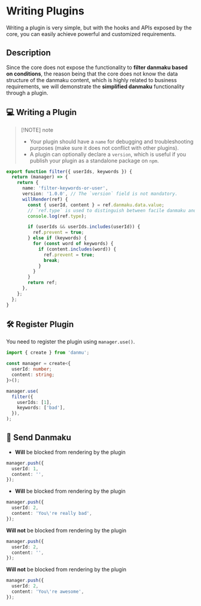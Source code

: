 # Writing Plugins

Writing a plugin is very simple, but with the hooks and APIs exposed by the core, you can easily achieve powerful and customized requirements.

## Description

Since the core does not expose the functionality to **filter danmaku based on conditions**, the reason being that the core does not know the data structure of the danmaku content, which is highly related to business requirements, we will demonstrate the **simplified danmaku** functionality through a plugin.

## 💻 Writing a Plugin

> [!NOTE] note
>
> - Your plugin should have a `name` for debugging and troubleshooting purposes (make sure it does not conflict with other plugins).
> - A plugin can optionally declare a `version`, which is useful if you publish your plugin as a standalone package on `npm`.

```ts {11,15}
export function filter({ userIds, keywords }) {
  return (manager) => {
    return {
      name: 'filter-keywords-or-user',
      version: '1.0.0', // The `version` field is not mandatory.
      willRender(ref) {
        const { userId, content } = ref.danmaku.data.value;
        // `ref.type` is used to distinguish between facile danmaku and flexible danmaku.
        console.log(ref.type);

        if (userIds && userIds.includes(userId)) {
          ref.prevent = true;
        } else if (keywords) {
          for (const word of keywords) {
            if (content.includes(word)) {
              ref.prevent = true;
              break;
            }
          }
        }
        return ref;
      },
    };
  };
}
```

## 🛠️ Register Plugin

You need to register the plugin using `manager.use()`.

```ts {9-12}
import { create } from 'danmu';

const manager = create<{
  userId: number;
  content: string;
}>();

manager.use(
  filter({
    userIds: [1],
    keywords: ['bad'],
  }),
);
```

## 💬 Send Danmaku

- **Will** be blocked from rendering by the plugin

```ts {2}
manager.push({
  userId: 1,
  content: '',
});
```

- **Will** be blocked from rendering by the plugin

```ts {3}
manager.push({
  userId: 2,
  content: 'You\'re really bad',
});
```

**Will not** be blocked from rendering by the plugin

```ts {2}
manager.push({
  userId: 2,
  content: '',
});
```

**Will not** be blocked from rendering by the plugin

```ts {3}
manager.push({
  userId: 2,
  content: 'You\'re awesome',
});
```
